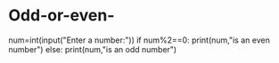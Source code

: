 # Odd-or-even-
num=int(input("Enter a number:"))
if num%2==0:
  print(num,"is an even number")
else:
  print(num,"is an odd number")
